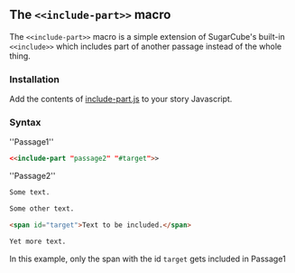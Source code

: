 ## The `<<include-part>>` macro ##

The `<<include-part>>` macro is a simple extension of SugarCube's built-in `<<include>>` which includes part of another passage instead of the whole thing.

### Installation ###

Add the contents of [include-part.js](include-part.js) to your story Javascript.

### Syntax ###

''Passage1''
```html
<<include-part "passage2" "#target">>
```

''Passage2''
```html
Some text.

Some other text.

<span id="target">Text to be included.</span>

Yet more text.
```
In this example, only the span with the id `target` gets included in Passage1
